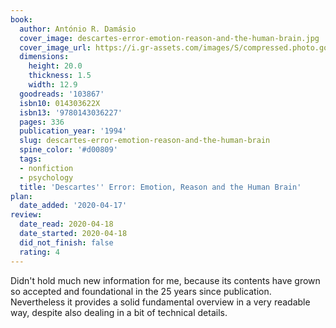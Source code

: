 ```yaml
---
book:
  author: António R. Damásio
  cover_image: descartes-error-emotion-reason-and-the-human-brain.jpg
  cover_image_url: https://i.gr-assets.com/images/S/compressed.photo.goodreads.com/books/1309209583l/103867._SX98_.jpg
  dimensions:
    height: 20.0
    thickness: 1.5
    width: 12.9
  goodreads: '103867'
  isbn10: 014303622X
  isbn13: '9780143036227'
  pages: 336
  publication_year: '1994'
  slug: descartes-error-emotion-reason-and-the-human-brain
  spine_color: '#d00809'
  tags:
  - nonfiction
  - psychology
  title: 'Descartes'' Error: Emotion, Reason and the Human Brain'
plan:
  date_added: '2020-04-17'
review:
  date_read: 2020-04-18
  date_started: 2020-04-18
  did_not_finish: false
  rating: 4
---
```


Didn't hold much new information for me, because its contents have grown so accepted and foundational in the 25 years since publication. Nevertheless it provides a solid fundamental overview in a very readable way, despite also dealing in a bit of technical details.
